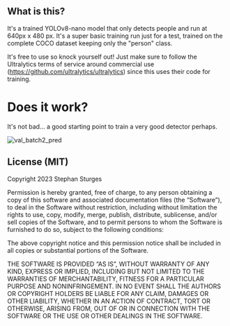## What is this?

It's a trained YOLOv8-nano model that only detects people and run at 640px x 480 px. It's a super basic training run just for a test, trained on the complete COCO dataset keeping only the "person" class.

It's free to use so knock yourself out! Just make sure to follow the Ultralytics terms of service around commercial use (https://github.com/ultralytics/ultralytics) since this uses their code for training.

# Does it work?

It's not bad... a good starting point to train a very good detector perhaps.

![val_batch2_pred](https://github.com/stephansturges/yolov8_peopleonly/assets/20320678/7e5bd838-7db5-4820-b41e-0827dbc4f60d)



## License (MIT)


Copyright 2023 Stephan Sturges

Permission is hereby granted, free of charge, to any person obtaining a copy of this software and associated documentation files (the “Software”), to deal in the Software without restriction, including without limitation the rights to use, copy, modify, merge, publish, distribute, sublicense, and/or sell copies of the Software, and to permit persons to whom the Software is furnished to do so, subject to the following conditions:

The above copyright notice and this permission notice shall be included in all copies or substantial portions of the Software.

THE SOFTWARE IS PROVIDED “AS IS”, WITHOUT WARRANTY OF ANY KIND, EXPRESS OR IMPLIED, INCLUDING BUT NOT LIMITED TO THE WARRANTIES OF MERCHANTABILITY, FITNESS FOR A PARTICULAR PURPOSE AND NONINFRINGEMENT. IN NO EVENT SHALL THE AUTHORS OR COPYRIGHT HOLDERS BE LIABLE FOR ANY CLAIM, DAMAGES OR OTHER LIABILITY, WHETHER IN AN ACTION OF CONTRACT, TORT OR OTHERWISE, ARISING FROM, OUT OF OR IN CONNECTION WITH THE SOFTWARE OR THE USE OR OTHER DEALINGS IN THE SOFTWARE.
